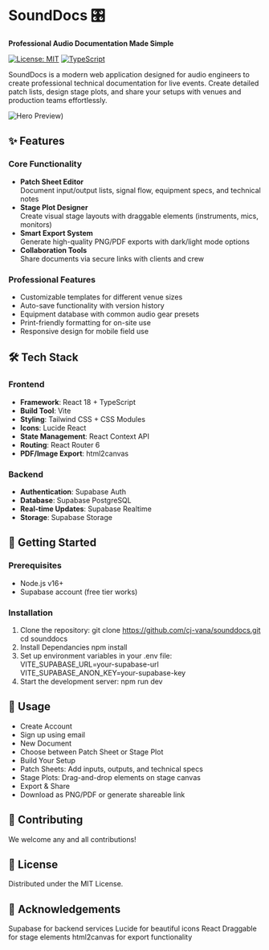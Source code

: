 # SoundDocs 🎛️

**Professional Audio Documentation Made Simple**

[![License: MIT](https://img.shields.io/badge/License-MIT-blue.svg)](https://opensource.org/licenses/MIT)
[![TypeScript](https://img.shields.io/badge/TypeScript-4.9.5-blue.svg)](https://www.typescriptlang.org/)

SoundDocs is a modern web application designed for audio engineers to create professional technical documentation for live events. Create detailed patch lists, design stage plots, and share your setups with venues and production teams effortlessly.

![Hero Preview](https://i.ibb.co/PGhQmGkd/Screenshot-2025-04-27-at-11-37-16.png))

## ✨ Features

### Core Functionality
- **Patch Sheet Editor**  
  Document input/output lists, signal flow, equipment specs, and technical notes
- **Stage Plot Designer**  
  Create visual stage layouts with draggable elements (instruments, mics, monitors)
- **Smart Export System**  
  Generate high-quality PNG/PDF exports with dark/light mode options
- **Collaboration Tools**  
  Share documents via secure links with clients and crew

### Professional Features
- Customizable templates for different venue sizes
- Auto-save functionality with version history
- Equipment database with common audio gear presets
- Print-friendly formatting for on-site use
- Responsive design for mobile field use

## 🛠️ Tech Stack

### Frontend
- **Framework**: React 18 + TypeScript
- **Build Tool**: Vite
- **Styling**: Tailwind CSS + CSS Modules
- **Icons**: Lucide React
- **State Management**: React Context API
- **Routing**: React Router 6
- **PDF/Image Export**: html2canvas

### Backend
- **Authentication**: Supabase Auth
- **Database**: Supabase PostgreSQL
- **Real-time Updates**: Supabase Realtime
- **Storage**: Supabase Storage

## 🚀 Getting Started

### Prerequisites
- Node.js v16+
- Supabase account (free tier works)

### Installation
1. Clone the repository:
   git clone https://github.com/cj-vana/sounddocs.git
   cd sounddocs
2. Install Dependancies
   npm install
3. Set up environment variables in your .env file:
   VITE_SUPABASE_URL=your-supabase-url
   VITE_SUPABASE_ANON_KEY=your-supabase-key
4. Start the development server:
   npm run dev

## 📖 Usage

- Create Account
- Sign up using email
- New Document
- Choose between Patch Sheet or Stage Plot
- Build Your Setup
- Patch Sheets: Add inputs, outputs, and technical specs
- Stage Plots: Drag-and-drop elements on stage canvas
- Export & Share
- Download as PNG/PDF or generate shareable link

## 🤝 Contributing

We welcome any and all contributions!

## 📄 License

Distributed under the MIT License.

## 🙏 Acknowledgements

Supabase for backend services
Lucide for beautiful icons
React Draggable for stage elements
html2canvas for export functionality
